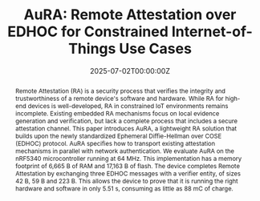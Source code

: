 ---
title: 'AuRA: Remote Attestation over EDHOC for Constrained Internet-of-Things Use Cases'

# Authors
# If you created a profile for a user (e.g. the default `admin` user), write the username (folder name) here
# and it will be replaced with their full name and linked to their profile.
authors:
  - admin
  - Geovane Fedrecheski
  - Malisa Vucinic
  - Thomas Watteyne

date: "2025-07-02T00:00:00Z"

# Author notes (optional)
# author_notes:
#   - 'Equal contribution'
#   - 'Equal contribution'

# Publication type.
# Accepts a single type but formatted as a YAML list (for Hugo requirements).
# Enter a publication type from the CSL standard.
publication_types: ['paper-conference']

# Publication name and optional abbreviated publication name.
publication: In *IEEE Symposium on Computers and Communications (ISCC)*
publication_short: In *IEEE Symposium on Computers and Communications (ISCC)*

abstract: |
  Remote Attestation (RA) is a security process that verifies the integrity and trustworthiness of a remote device's software and hardware. While RA for high-end devices is well-developed, RA in constrained IoT environments remains incomplete. Existing embedded RA mechanisms focus on local evidence generation and verification, but lack a complete process that includes a secure attestation channel. This paper introduces AuRA, a lightweight RA solution that builds upon the newly standardized Ephemeral Diffie-Hellman over COSE (EDHOC) protocol. AuRA specifies how to transport existing attestation mechanisms in parallel with network authentication. We evaluate AuRA on the nRF5340 microcontroller running at 64 MHz. This implementation has a memory footprint of 6,665 B of RAM and 17,163 B of flash. The device completes Remote Attestation by exchanging three EDHOC messages with a verifier entity, of sizes 42 B, 59 B and 223 B. This allows the device to prove that it is running the right hardware and software in only 5.51 s, consuming as little as 88 mC of charge.


# Display this page in the Featured widget?
featured: true
share: false
reading_time: false

# Custom links
links:
  - type: pdf
    url: "conference-paper.pdf"


# Featured image
# To use, add an image named `featured.jpg/png` to your page's folder.
image:
  caption: 'Image credit: [**Unsplash**](https://unsplash.com/photos/pLCdAaMFLTE)'
  focal_point: ''
  preview_only: false

---
